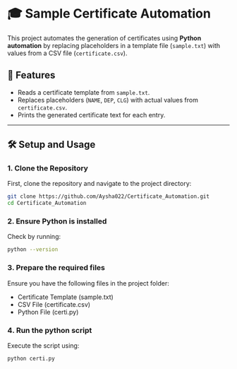 # 🎓 Sample Certificate Automation

This project automates the generation of certificates using **Python automation** by replacing placeholders in a template file (`sample.txt`) with values from a CSV file (`certificate.csv`).  

## 📌 Features
- Reads a certificate template from `sample.txt`.
- Replaces placeholders (`NAME`, `DEP`, `CLG`) with actual values from `certificate.csv`.
- Prints the generated certificate text for each entry.

---
## 🛠 Setup and Usage

### 1️. **Clone the Repository**
First, clone the repository and navigate to the project directory:
```bash
git clone https://github.com/Aysha022/Certificate_Automation.git
cd Certificate_Automation
```

### 2️. **Ensure Python is installed**
Check by running:
```bash
python --version
```

### 3️. **Prepare the required files**
Ensure you have the following files in the project folder:
- Certificate Template (sample.txt)
- CSV File (certificate.csv)
- Python File (certi.py)

### 4️. **Run the python script**
Execute the script using:
```bash
python certi.py
```
